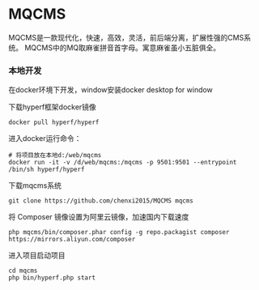 # MQCMS
MQCMS是一款现代化，快速，高效，灵活，前后端分离，扩展性强的CMS系统。
MQCMS中的MQ取麻雀拼音首字母。寓意麻雀虽小五脏俱全。

### 本地开发
在docker环境下开发，window安装docker desktop for window

下载hyperf框架docker镜像
```shell script
docker pull hyperf/hyperf
```

进入docker运行命令：
```shell script
# 将项目放在本地d:/web/mqcms
docker run -it -v /d/web/mqcms:/mqcms -p 9501:9501 --entrypoint /bin/sh hyperf/hyperf
```

下载mqcms系统
```shell script
git clone https://github.com/chenxi2015/MQCMS mqcms
```

将 Composer 镜像设置为阿里云镜像，加速国内下载速度
```shell script
php mqcms/bin/composer.phar config -g repo.packagist composer https://mirrors.aliyun.com/composer

```
进入项目启动项目
```shell script
cd mqcms
php bin/hyperf.php start
```
